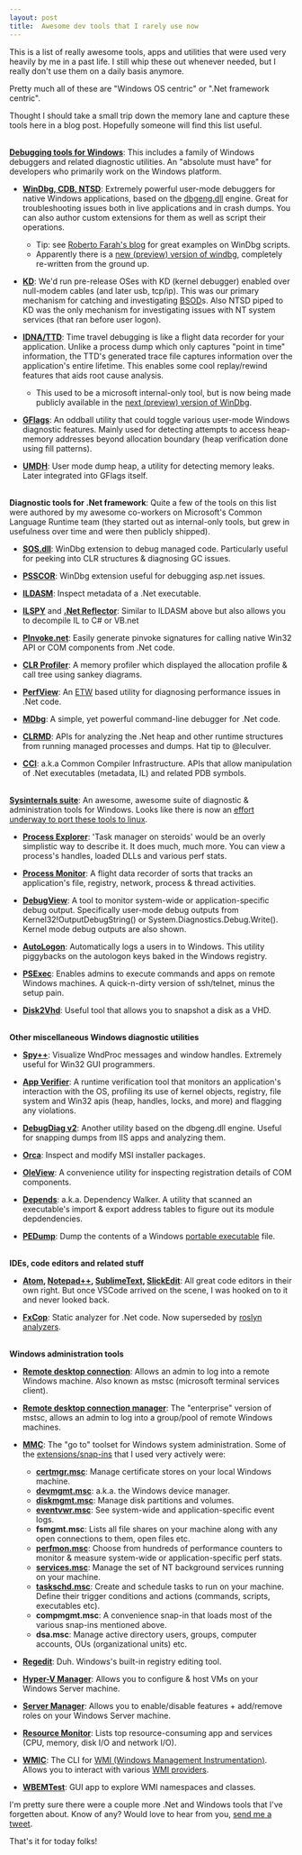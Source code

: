 ```yaml
---
layout: post
title:  Awesome dev tools that I rarely use now
---
```


This is a list of really awesome tools, apps and utilities that were used very heavily by me in a past life. I still whip these out whenever needed, but I really don't use them on a daily basis anymore. 

Pretty much all of these are "Windows OS centric" or  ".Net framework centric". 

Thought I should take a small trip down the memory lane and capture these tools here in a blog post. Hopefully someone will find this list useful.

<br>**[Debugging tools for Windows](https://docs.microsoft.com/en-us/windows-hardware/drivers/debugger/debugger-download-tools)**: This includes a family of Windows debuggers and related diagnostic utilities. An "absolute must have" for developers who primarily work on the Windows platform.

  * **[WinDbg, CDB, NTSD](https://en.wikipedia.org/wiki/WinDbg)**: Extremely powerful user-mode debuggers for native Windows applications, based on the [dbgeng.dll](https://docs.microsoft.com/en-us/windows-hardware/drivers/debugger/introduction) engine. Great for troubleshooting issues both in live applications and in crash dumps. You can also author custom extensions for them as well as script their operations.
    * Tip: see [Roberto Farah's blog](https://blogs.msdn.microsoft.com/debuggingtoolbox/) for great examples on WinDbg scripts.
    * Apparently there is a [new (preview) version of windbg](https://docs.microsoft.com/en-us/windows-hardware/drivers/debugger/debugging-using-windbg-preview), completely re-written from the ground up.

  * **[KD](https://docs.microsoft.com/en-us/windows-hardware/drivers/debugger/debugging-using-kd-and-ntkd)**: We'd run pre-release OSes with KD (kernel debugger) enabled over null-modem cables (and later usb, tcp/ip). This was our primary mechanism for catching and investigating [BSOD](https://en.wikipedia.org/wiki/Blue_Screen_of_Death)s. Also NTSD piped to KD was the only mechanism for investigating issues with NT system services (that ran before user logon).

  * **[IDNA/TTD](https://channel9.msdn.com/Shows/Defrag-Tools/Defrag-Tools-185-Time-Travel-Debugging-Introduction)**: Time travel debugging is like a flight data recorder for your application. Unlike a process dump which only captures "point in time" information, the TTD's generated trace file captures information over the application's entire lifetime. This enables some cool replay/rewind features that aids root cause analysis.
    * This used to be a microsoft internal-only tool, but is now being made publicly available in the [next (preview) version of WinDbg](https://docs.microsoft.com/en-us/windows-hardware/drivers/debugger/debugging-using-windbg-preview).

  * **[GFlags](https://docs.microsoft.com/en-us/windows-hardware/drivers/debugger/gflags)**: An oddball utility that could toggle various user-mode Windows diagnostic features. Mainly used for detecting attempts to access heap-memory addresses beyond allocation boundary (heap verification done using fill patterns).

  * **[UMDH](https://docs.microsoft.com/en-us/windows-hardware/drivers/debugger/umdh)**: User mode dump heap, a utility for detecting memory leaks. Later integrated into GFlags itself.


<br>**Diagnostic tools for .Net framework**: Quite a few of the tools on this list were authored by my awesome co-workers on Microsoft's Common Language Runtime team (they started out as internal-only tools, but grew in usefulness over time and were then publicly shipped).

  * **[SOS.dll](https://docs.microsoft.com/en-us/dotnet/framework/tools/sos-dll-sos-debugging-extension)**: WinDbg extension to debug managed code. Particularly useful for peeking into CLR structures & diagnosing GC issues.

  * **[PSSCOR](https://www.microsoft.com/en-us/download/details.aspx?id=21255)**: WinDbg extension useful for debugging asp.net issues.

  * **[ILDASM](https://docs.microsoft.com/en-us/dotnet/framework/tools/ildasm-exe-il-disassembler)**: Inspect metadata of a .Net executable.

  * **[ILSPY](https://github.com/icsharpcode/ILSpy)** and **[.Net Reflector](https://www.red-gate.com/products/dotnet-development/reflector/)**: Similar to ILDASM above but also allows you to decompile IL to C# or VB.net 

  * **[PInvoke.net](http://pinvoke.net/)**: Easily generate pinvoke signatures for calling native Win32 API or COM components from .Net code.  

  * **[CLR Profiler](https://www.microsoft.com/en-in/download/details.aspx?id=16273)**: A memory profiler which displayed the allocation profile & call tree using sankey diagrams.

  * **[PerfView](https://github.com/Microsoft/perfview)**: An [ETW](https://docs.microsoft.com/en-us/windows/desktop/etw/about-event-tracing) based utility for diagnosing performance issues in .Net code.

  * **[MDbg](https://docs.microsoft.com/en-us/dotnet/framework/tools/mdbg-exe)**: A simple, yet powerful command-line debugger for .Net code.

  * **[CLRMD](https://github.com/Microsoft/clrmd)**: APIs for analyzing the .Net heap and other runtime structures from running managed processes and dumps. Hat tip to @leculver.

  * **[CCI](https://github.com/Microsoft/cci)**: a.k.a Common Compiler Infrastructure. APIs that allow manipulation of .Net executables (metadata, IL) and related PDB symbols.


<br>**[Sysinternals suite](https://docs.microsoft.com/en-us/sysinternals/)**: An awesome, awesome suite of diagnostic & administration tools for Windows. Looks like there is now an [effort underway to port these tools to linux](https://github.com/microsoft/procdump-for-linux).

  * **[Process Explorer](https://docs.microsoft.com/en-us/sysinternals/downloads/process-explorer)**: 'Task manager on steroids' would be an overly simplistic way to describe it. It does much, much more. You can view a process's handles, loaded DLLs and various perf stats. 

  * **[Process Monitor](https://docs.microsoft.com/en-us/sysinternals/downloads/procmon)**: A flight data recorder of sorts that tracks an application's file, registry, network, process & thread activities. 

  * **[DebugView](https://docs.microsoft.com/en-us/sysinternals/downloads/debugview)**: A tool to monitor system-wide or application-specific debug output. Specifically user-mode debug outputs from Kernel32!OutputDebugString() or System.Diagnostics.Debug.Write(). Kernel mode debug outputs are also shown. 

  * **[AutoLogon](https://docs.microsoft.com/en-us/sysinternals/downloads/autologon)**: Automatically logs a users in to Windows. This utility piggybacks on the autologon keys baked in the Windows registry.  

  * **[PSExec](https://docs.microsoft.com/en-us/sysinternals/downloads/psexec)**: Enables admins to execute commands and apps on remote Windows machines. A quick-n-dirty version of ssh/telnet, minus the setup pain.

  * **[Disk2Vhd](https://docs.microsoft.com/en-us/sysinternals/downloads/disk2vhd)**: Useful tool that allows you to snapshot a disk as a VHD.


<br>**Other miscellaneous Windows diagnostic utilities**  

  * **[Spy++](https://docs.microsoft.com/en-us/visualstudio/debugger/introducing-spy-increment?view=vs-2017)**: Visualize WndProc messages and window handles. Extremely useful for Win32 GUI programmers.

  * **[App Verifier](https://docs.microsoft.com/en-us/windows-hardware/drivers/debugger/application-verifier)**: A runtime verification tool that monitors an application's interaction with the OS, profiling its use of kernel objects, registry, file system and Win32 apis (heap, handles, locks, and more) and flagging any violations.

  * **[DebugDiag v2](https://www.microsoft.com/en-us/download/details.aspx?id=49924)**: Another utility based on the dbgeng.dll engine. Useful for snapping dumps from IIS apps and analyzing them.

  * **[Orca](https://docs.microsoft.com/en-us/windows/desktop/msi/orca-exe)**: Inspect and modify MSI installer packages.

  * **[OleView](https://docs.microsoft.com/en-us/windows/desktop/com/using-oleview)**: A convenience utility for inspecting registration details of COM components.

  * **[Depends](https://en.wikipedia.org/wiki/Dependency_Walker)**: a.k.a. Dependency Walker. A utility that scanned an executable's import & export address tables to figure out its module depdendencies.

  * **[PEDump](http://www.wheaty.net/downloads.htm)**: Dump the contents of a Windows [portable executable](https://docs.microsoft.com/en-us/windows/desktop/debug/pe-format) file.


<br>**IDEs, code editors and related stuff**

  * **[Atom](https://atom.io/), [Notepad++](), [SublimeText](https://www.sublimetext.com/), [SlickEdit](https://notepad-plus-plus.org/)**: All great code editors in their own right. But once VSCode arrived on the scene, I was hooked on to it and never looked back.

  * **[FxCop](https://en.wikipedia.org/wiki/FxCop)**: Static analyzer for .Net code. Now superseded by [roslyn analyzers](https://docs.microsoft.com/en-us/visualstudio/code-quality/install-roslyn-analyzers?view=vs-2017).


<br>**Windows administration tools**

  * **[Remote desktop connection](https://support.microsoft.com/en-in/help/17463/windows-7-connect-to-another-computer-remote-desktop-connection)**: Allows an admin to log into a remote Windows machine. Also known as mstsc (microsoft terminal services client).

  * **[Remote desktop connection manager](https://www.microsoft.com/en-in/download/details.aspx?id=44989)**: The "enterprise" version of mstsc, allows an admin to log into a group/pool of remote Windows machines.

  * **[MMC](https://en.wikipedia.org/wiki/Microsoft_Management_Console)**: The "go to" toolset for Windows system administration. Some of the [extensions/snap-ins](https://blogs.msdn.microsoft.com/windowsvistanow/2009/03/30/running-microsoft-management-console-mmc-snap-ins-from-the-start-menu/) that I used very actively were:
    * **[certmgr.msc](https://docs.microsoft.com/en-us/dotnet/framework/tools/certmgr-exe-certificate-manager-tool)**: Manage certificate stores on your local Windows machine.
    * **[devmgmt.msc](https://en.wikipedia.org/wiki/Device_Manager)**: a.k.a. the Windows device manager.
    * **[diskmgmt.msc](https://docs.microsoft.com/en-us/windows-server/storage/disk-management/overview-of-disk-management)**: Manage disk partitions and volumes.
    * **[eventvwr.msc](https://en.wikipedia.org/wiki/Event_Viewer)**: See system-wide and application-specific event logs.
    * **fsmgmt.msc**: Lists all file shares on your machine along with any open connections to them, open files etc.  
    * **[perfmon.msc](https://en.wikipedia.org/wiki/Performance_Monitor)**: Choose from hundreds of performance counters to monitor & measure system-wide or application-specific perf stats.
    * **[services.msc](https://en.wikipedia.org/wiki/Service_Control_Manager)**: Manage the set of NT background services running on your machine.
    * **[taskschd.msc](https://docs.microsoft.com/en-us/windows/desktop/taskschd/task-scheduler-start-page)**: Create and schedule tasks to run on your machine. Define their trigger conditions and actions (commands, scripts, executables etc). 
    * **compmgmt.msc**: A convenience snap-in that loads most of the various snap-ins mentioned above.
    * **dsa.msc**: Manage active directory users, groups, computer accounts, OUs (organizational units) etc.  

  * **[Regedit](https://support.microsoft.com/en-us/help/82821/registration-info-editor-regedit-command-line-switches)**: Duh. Windows's built-in registry editing tool.

  * **[Hyper-V Manager](https://docs.microsoft.com/en-us/virtualization/hyper-v-on-windows/about/)**: Allows you to configure & host VMs on your Windows Server machine.

  * **[Server Manager](https://docs.microsoft.com/en-us/windows-server/administration/server-manager/server-manager)**: Allows you to enable/disable features + add/remove roles on your Windows Server machine. 

  * **[Resource Monitor](https://en.wikipedia.org/wiki/Resource_Monitor)**: Lists top resource-consuming app and services (CPU, memory, disk I/O and network I/O). 

  * **[WMIC](https://docs.microsoft.com/en-us/windows/desktop/wmisdk/wmic)**: The CLI for [WMI (Windows Management Instrumentation)](https://docs.microsoft.com/en-us/windows/desktop/wmisdk/about-wmi). Allows you to interact with various [WMI providers](https://docs.microsoft.com/en-us/windows/desktop/wmisdk/wmi-providers). 

  * **[WBEMTest](https://msdn.microsoft.com/en-us/library/dn529014.aspx)**: GUI app to explore WMI namespaces and classes.

I'm pretty sure there were a couple more .Net and Windows tools that I've forgetten about. Know of any? Would love to hear from you, [send me a tweet]({{site.author.twitter}}).

That's it for today folks!